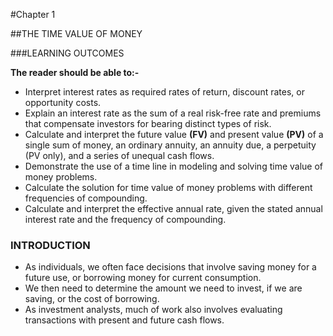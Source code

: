 #Chapter 1

##THE TIME VALUE OF MONEY

###LEARNING OUTCOMES

**The reader should be able to:-**

- Interpret interest rates as required rates of return, discount rates, or opportunity costs.
- Explain an interest rate as the sum of a real risk-free rate and premiums that compensate investors for bearing distinct types of risk.
- Calculate and interpret the future value **(FV)** and present value **(PV)** of a single sum of money, an ordinary annuity, an annuity due, a perpetuity (PV only), and a series of unequal cash flows.
- Demonstrate the use of a time line in modeling and solving time value of money problems.
- Calculate the solution for time value of money problems with different frequencies of compounding.
- Calculate and interpret the effective annual rate, given the stated annual interest rate and the frequency of compounding.

### INTRODUCTION

- As individuals, we often face decisions that involve saving money for a future use, or borrowing money for current consumption.
- We then need to determine the amount we need to invest, if we are saving, or the cost of borrowing.
- As investment analysts, much of work also involves evaluating transactions with present and future cash flows.
